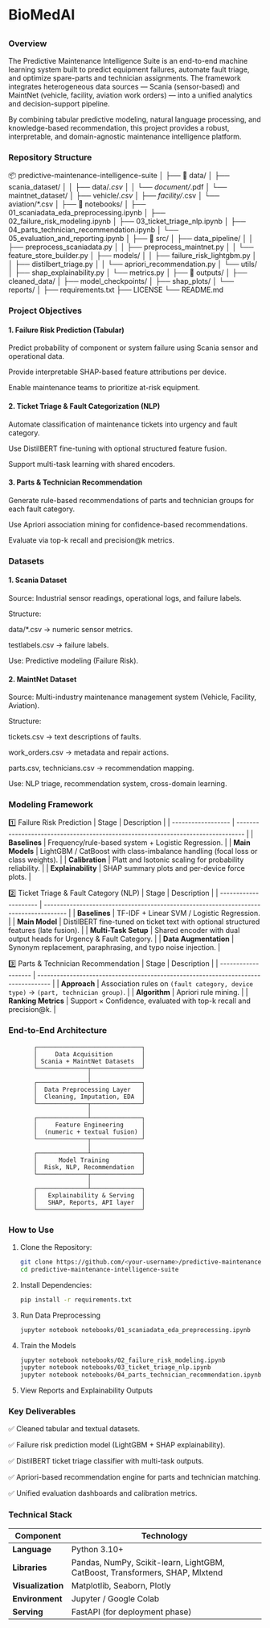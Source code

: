 # BioMedAI
## 

### Overview

The Predictive Maintenance Intelligence Suite is an end-to-end machine learning system built to predict equipment failures, automate fault triage, and optimize spare-parts and technician assignments.
The framework integrates heterogeneous data sources — Scania (sensor-based) and MaintNet (vehicle, facility, aviation work orders) — into a unified analytics and decision-support pipeline.

By combining tabular predictive modeling, natural language processing, and knowledge-based recommendation, this project provides a robust, interpretable, and domain-agnostic maintenance intelligence platform.

### Repository Structure
📦 predictive-maintenance-intelligence-suite
│
├── 📁 data/
│   ├── scania_dataset/
│   │   ├── data/*.csv
│   │   └── document/*.pdf
│   └── maintnet_dataset/
│       ├── vehicle/*.csv
│       ├── facility/*.csv
│       └── aviation/*.csv
│
├── 📁 notebooks/
│   ├── 01_scaniadata_eda_preprocessing.ipynb
│   ├── 02_failure_risk_modeling.ipynb
│   ├── 03_ticket_triage_nlp.ipynb
│   ├── 04_parts_technician_recommendation.ipynb
│   └── 05_evaluation_and_reporting.ipynb
│
├── 📁 src/
│   ├── data_pipeline/
│   │   ├── preprocess_scaniadata.py
│   │   ├── preprocess_maintnet.py
│   │   └── feature_store_builder.py
│   ├── models/
│   │   ├── failure_risk_lightgbm.py
│   │   ├── distilbert_triage.py
│   │   └── apriori_recommendation.py
│   └── utils/
│       ├── shap_explainability.py
│       └── metrics.py
│
├── 📁 outputs/
│   ├── cleaned_data/
│   ├── model_checkpoints/
│   ├── shap_plots/
│   └── reports/
│
├── requirements.txt
├── LICENSE
└── README.md

### Project Objectives
#### 1. Failure Risk Prediction (Tabular)

Predict probability of component or system failure using Scania sensor and operational data.

Provide interpretable SHAP-based feature attributions per device.

Enable maintenance teams to prioritize at-risk equipment.

#### 2. Ticket Triage & Fault Categorization (NLP)

Automate classification of maintenance tickets into urgency and fault category.

Use DistilBERT fine-tuning with optional structured feature fusion.

Support multi-task learning with shared encoders.

#### 3. Parts & Technician Recommendation

Generate rule-based recommendations of parts and technician groups for each fault category.

Use Apriori association mining for confidence-based recommendations.

Evaluate via top-k recall and precision@k metrics.

### Datasets
#### 1. Scania Dataset

Source: Industrial sensor readings, operational logs, and failure labels.

Structure:

data/*.csv → numeric sensor metrics.

testlabels.csv → failure labels.

Use: Predictive modeling (Failure Risk).
#### 2. MaintNet Dataset

Source: Multi-industry maintenance management system (Vehicle, Facility, Aviation).

Structure:

tickets.csv → text descriptions of faults.

work_orders.csv → metadata and repair actions.

parts.csv, technicians.csv → recommendation mapping.

Use: NLP triage, recommendation system, cross-domain learning.

### Modeling Framework
1️⃣ Failure Risk Prediction
| Stage              | Description                                                                      |
| ------------------ | -------------------------------------------------------------------------------- |
| **Baselines**      | Frequency/rule-based system + Logistic Regression.                               |
| **Main Models**    | LightGBM / CatBoost with class-imbalance handling (focal loss or class weights). |
| **Calibration**    | Platt and Isotonic scaling for probability reliability.                          |
| **Explainability** | SHAP summary plots and per-device force plots.                                   |

2️⃣ Ticket Triage & Fault Category (NLP)
| Stage                 | Description                                                                           |
| --------------------- | ------------------------------------------------------------------------------------- |
| **Baselines**         | TF-IDF + Linear SVM / Logistic Regression.                                            |
| **Main Model**        | DistilBERT fine-tuned on ticket text with optional structured features (late fusion). |
| **Multi-Task Setup**  | Shared encoder with dual output heads for Urgency & Fault Category.                   |
| **Data Augmentation** | Synonym replacement, paraphrasing, and typo noise injection.                          |

3️⃣ Parts & Technician Recommendation
| Stage               | Description                                                                        |
| ------------------- | ---------------------------------------------------------------------------------- |
| **Approach**        | Association rules on `(fault category, device type)` → `(part, technician group)`. |
| **Algorithm**       | Apriori rule mining.                                                               |
| **Ranking Metrics** | Support × Confidence, evaluated with top-k recall and precision@k.                 |


### End-to-End Architecture
           ┌─────────────────────────────┐
           │     Data Acquisition        │
           │ Scania + MaintNet Datasets  │
           └──────────────┬──────────────┘
                          │
           ┌──────────────┴──────────────┐
           │  Data Preprocessing Layer   │
           │  Cleaning, Imputation, EDA  │
           └──────────────┬──────────────┘
                          │
           ┌──────────────┴──────────────┐
           │     Feature Engineering     │
           │  (numeric + textual fusion) │
           └──────────────┬──────────────┘
                          │
           ┌──────────────┴──────────────┐
           │      Model Training         │
           │  Risk, NLP, Recommendation  │
           └──────────────┬──────────────┘
                          │
           ┌──────────────┴──────────────┐
           │   Explainability & Serving  │
           │   SHAP, Reports, API layer  │
           └─────────────────────────────┘

### How to Use

1. Clone the Repository:
   ```bash
   git clone https://github.com/<your-username>/predictive-maintenance-intelligence-suite.git
   cd predictive-maintenance-intelligence-suite

2. Install Dependencies:
   ```bash
   pip install -r requirements.txt

3. Run Data Preprocessing
   ```bash
   jupyter notebook notebooks/01_scaniadata_eda_preprocessing.ipynb

4. Train the Models
    ```bash
   jupyter notebook notebooks/02_failure_risk_modeling.ipynb
   jupyter notebook notebooks/03_ticket_triage_nlp.ipynb
   jupyter notebook notebooks/04_parts_technician_recommendation.ipynb

5. View Reports and Explainability Outputs

### Key Deliverables

✅ Cleaned tabular and textual datasets.

✅ Failure risk prediction model (LightGBM + SHAP explainability).

✅ DistilBERT ticket triage classifier with multi-task outputs.

✅ Apriori-based recommendation engine for parts and technician matching.

✅ Unified evaluation dashboards and calibration metrics.
 
### Technical Stack
| Component         | Technology                                                                   |
| ----------------- | ---------------------------------------------------------------------------- |
| **Language**      | Python 3.10+                                                                 |
| **Libraries**     | Pandas, NumPy, Scikit-learn, LightGBM, CatBoost, Transformers, SHAP, Mlxtend |
| **Visualization** | Matplotlib, Seaborn, Plotly                                                  |
| **Environment**   | Jupyter / Google Colab                                                       |
| **Serving**       | FastAPI (for deployment phase)                                               |






